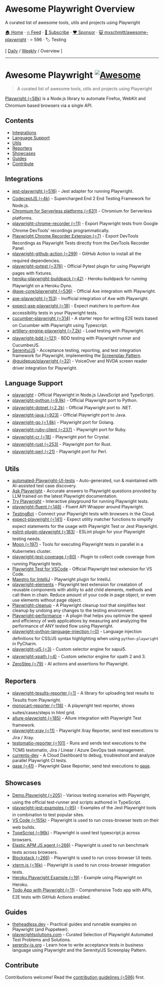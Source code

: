 # Awesome Playwright Overview

A curated list of awesome tools, utils and projects using Playwright

[🏠 Home](/README.md) · [🔥 Feed](https://www.trackawesomelist.com/mxschmitt/awesome-playwright/rss.xml) · [📮 Subscribe](https://trackawesomelist.us17.list-manage.com/subscribe?u=d2f0117aa829c83a63ec63c2f&id=36a103854c) · [❤️  Sponsor](https://github.com/sponsors/theowenyoung) · [😺 mxschmitt/awesome-playwright](https://github.com/mxschmitt/awesome-playwright) · ⭐ 596 · 🏷️ Testing

[ [Daily](/content/mxschmitt/awesome-playwright/README.md) / [Weekly](/content/mxschmitt/awesome-playwright/week/README.md) / Overview ]

---

# Awesome Playwright [![Awesome](https://awesome.re/badge.svg)](https://awesome.re)

> A curated list of awesome tools, utils and projects using Playwright

[Playwright (⭐58k)](https://github.com/microsoft/playwright) is a Node.js library to automate Firefox, WebKit and Chromium based browsers via a single API.

## Contents

*   [Integrations](#integrations)
*   [Language Support](#language-support)
*   [Utils](#utils)
*   [Reporters](#reporters)
*   [Showcases](#showcases)
*   [Guides](#guides)
*   [Contribute](#contribute)

## Integrations

*   [jest-playwright (⭐516)](https://github.com/playwright-community/jest-playwright/) - Jest adapter for running Playwright.
*   [CodeceptJS (⭐4k)](https://github.com/Codeception/CodeceptJS) - Supercharged End 2 End Testing Framework for Node.js.
*   [Chromium for Serverless platforms (⭐631)](https://github.com/Sparticuz/chromium?tab=readme-ov-file#usage-with-playwright) - Chromium for Serverless platforms.
*   [playwright-chrome-recorder (⭐11)](https://github.com/AndrewUsher/playwright-chrome-recorder) - Export Playwright tests from Google Chrome DevTools' recordings programmatically.
*   [Playwright Chrome Recorder Extension (⭐7)](https://github.com/AndrewUsher/playwright-recorder-extension) - Export DevTools Recordings as Playwright Tests directly from the DevTools Recorder Panel.
*   [playwright-github-action (⭐299)](https://github.com/microsoft/playwright-github-action) - GitHub Action to install all the required dependencies.
*   [playwright-pytest (⭐376)](https://github.com/microsoft/playwright-pytest/) - Official Pytest plugin for using Playwright pages with fixtures.
*   [heroku-playwright-buildpack (⭐42)](https://github.com/mxschmitt/heroku-playwright-buildpack) - Heroku buildpack for running Playwright on a Heroku Dyno.
*   [@axe-core/playwright (⭐536)](https://github.com/dequelabs/axe-core-npm/blob/develop/packages/playwright/README.md) - Official Axe integration with Playwright.
*   [axe-playwright (⭐153)](https://github.com/abhinaba-ghosh/axe-playwright) - Inofficial integration of Axe with Playwright.
*   [expect-axe-playwright (⭐18)](https://github.com/Widen/expect-axe-playwright) - Expect matchers to perform Axe accessibility tests in your Playwright tests.
*   [cucumber-playwright (⭐314)](https://github.com/Tallyb/cucumber-playwright) - A starter repo for writing E2E tests based on Cucumber with Playwright using Typescript.
*   [artillery-engine-playwright (⭐7.2k)](https://github.com/artilleryio/artillery/tree/main/packages/artillery-engine-playwright) - Load testing with Playwright.
*   [playwright-bdd (⭐121)](https://github.com/vitalets/playwright-bdd) - BDD testing with Playwright runner and CucumberJS.
*   [Serenity/JS](https://serenity-js.org) - Acceptance testing, reporting, and test integration framework for Playwright, implementing the [Screenplay Pattern](https://serenity-js.org/handbook/design/screenplay-pattern/).
*   [@guidepup/playwright (⭐32)](https://github.com/guidepup/guidepup-playwright) - VoiceOver and NVDA screen reader driver integration for Playwright.

## Language Support

*   [playwright](https://git.io/JT2bj) - Official Playwright in Node.js (JavaScript and TypeScript).
*   [playwright-python (⭐9.9k)](https://github.com/microsoft/playwright-python) - Official Playwright port to Python.
*   [playwright-dotnet (⭐2.2k)](https://github.com/microsoft/playwright-dotnet) - Official Playwright port to .NET.
*   [playwright-java (⭐923)](https://github.com/microsoft/playwright-java) - Official Playwright port to Java.
*   [playwright-go (⭐1.6k)](https://github.com/playwright-community/playwright-go) - Playwright port for Golang.
*   [playwright-ruby-client (⭐237)](https://github.com/YusukeIwaki/playwright-ruby-client) - Playwright port for Ruby.
*   [playwright-cr (⭐18)](https://github.com/naqvis/playwright-cr) - Playwright port for Crystal.
*   [playwright-rust (⭐253)](https://github.com/octaltree/playwright-rust) - Playwright port for Rust.
*   [playwright-perl (⭐21)](https://github.com/teodesian/playwright-perl) - Playwright port for Perl.

## Utils

*   [automated-Playwright-UI-tests](https://github.com/OctoMind-dev) - Auto-generated, run & maintained with AI-assisted test case discovery.
*   [Ask Playwright](https://ray.run/ask) - Accurate answers to Playwright questions provided by LLM trained on the latest Playwright documentation.
*   [Try Playwright](https://try.playwright.tech) - Interactive playground for running Playwright tests.
*   [playwright-fluent (⭐148)](https://github.com/hdorgeval/playwright-fluent) - Fluent API Wrapper around Playwright.
*   [TestingBot](https://testingbot.com) - Connect your Playwright tests with browsers in the Cloud.
*   [expect-playwright (⭐141)](https://github.com/playwright-community/expect-playwright) - Expect utility matcher functions to simplify expect statements for the usage with Playwright Test or Jest Playwright.
*   [eslint-plugin-playwright (⭐183)](https://github.com/playwright-community/eslint-plugin-playwright) - ESLint plugin for your Playwright testing needs.
*   [Moon (⭐197)](https://github.com/aerokube/moon) - Tools for executing Playwright tests in parallel in a Kubernetes cluster.
*   [playwright-test-coverage (⭐60)](https://github.com/anishkny/playwright-test-coverage) - Plugin to collect code coverage from running Playwright tests.
*   [Playwright Test for VSCode](https://marketplace.visualstudio.com/items?itemName=ms-playwright.playwright) - Official Playwright test extension for VS Code.
*   [Maestro for IntelliJ](https://plugins.jetbrains.com/plugin/18100-maestro) - Playwright plugin for IntelliJ.
*   [playwright-elements](https://danteukraine.github.io/playwright-elements) - Playwright test extension for creatation of reusable components with ability to add child elements, methods and call them in chain. Reduce amount of your code in page object, or even use elements without page object.
*   [Playwright-cleanup](https://www.npmjs.com/package/playwright-cleanup) - A Playwright cleanup tool that simplifies test cleanup by undoing any changes to the testing environment.
*   [Playwright-performance](https://www.npmjs.com/package/playwright-performance) - A plugin that helps you optimize the speed and efficiency of web applications by measuring and analyzing the performance of ANY tested flow using Playwright.
*   [playwright-python-language-injection (⭐0)](https://github.com/Mattwmaster58/playwright-python-language-injection) - Language injection definitions for CSS/JS syntax highlighting when using `python-playwright` in PyCharm.
*   [playwright-ui5 (⭐3)](https://github.com/detachhead/playwright-ui5) - Custom selector engine for sapui5.
*   [playwright-xpath (⭐4)](https://github.com/detachhead/playwright-xpath) - Custom selector engine for xpath 2 and 3.
*   [ZeroStep (⭐79)](https://github.com/zerostep-ai/zerostep) - AI actions and assertions for Playwright.

## Reporters

*   [playwright-tesults-reporter (⭐1)](https://github.com/tesults/playwright-tesults-reporter) - A library for uploading test results to Tesults from Playwright.
*   [monocart-reporter (⭐118)](https://github.com/cenfun/monocart-reporter) - A playwright test reporter, shows suites/cases/steps in html grid.
*   [allure-playwright (⭐185)](https://github.com/allure-framework/allure-js/tree/master/packages/allure-playwright) - Allure integration with Playwright Test framework.
*   [playwright-xray (⭐11)](https://github.com/inluxc/playwright-xray) - Playwright Xray Reporter, send test executions to Jira / Xray.
*   [testomatio-reporter (⭐101)](https://github.com/testomatio/reporter) - Runs and sends test executions to the TCMS testomatio, Jira / Linear / Azure DevOps task management.
*   [currents-dev](https://currents.dev/) - A Cloud Dashboard to debug, troubleshoot and analyze parallel Playwright CI tests.
*   [qase (⭐41)](https://github.com/qase-tms/qase-javascript/tree/master/qase-playwright) - Playwright Qase Reporter, send test executions to [qase](https://qase.io/).

## Showcases

*   [Demo.Playwright (⭐205)](https://github.com/MarcusFelling/Demo.Playwright) - Various testing scenarios with Playwright, using the official test-runner and scripts authored in TypeScript.
*   [playwright-jest-examples (⭐95)](https://github.com/playwright-community/playwright-jest-examples) - Examples of the Jest Playwright tools in combination to test popular sites.
*   [VS Code (⭐155k)](https://github.com/microsoft/vscode) - Playwright is used to run cross-browser tests on their web builds.
*   [TypeScript (⭐96k)](https://github.com/microsoft/TypeScript) - Playwright is used test typescript.js across browsers.
*   [Elastic APM JS agent (⭐266)](https://github.com/elastic/apm-agent-rum-js) - Playwright is used to run benchmark tests across browsers.
*   [Blockstack (⭐266)](https://github.com/blockstack/ux) - Playwright is used to run cross-browser UI tests.
*   [xterm.js (⭐16k)](https://github.com/xtermjs/xterm.js) - Playwright is used to run cross-browser integration tests.
*   [Heroku Playwright Example (⭐19)](https://github.com/mxschmitt/heroku-playwright-example) - Example using Playwright on Heroku.
*   [Todo App with Playwright (⭐11)](https://github.com/burakkantarci/playwright-todo-app) - Comprehensive Todo app with APIs, E2E tests with GitHub Actions enabled.

## Guides

*   [theheadless.dev](https://www.checklyhq.com/learn/headless/) - Practical guides and runnable examples on Playwright (and Puppeteer).
*   [playwrightsolutions.com](https://playwrightsolutions.com) - Curated Selection of Playwright Automated Test Problems and Solutions.
*   [serenity-js.org](https://serenity-js.org/handbook/web-testing/your-first-web-scenario/) - Learn how to write acceptance tests in business language using Playwright and the Serenity/JS Screenplay Pattern.

## Contribute

Contributions welcome! Read the [contribution guidelines (⭐596)](https://github.com/mxschmitt/awesome-playwright/blob/master/CONTRIBUTING.md) first.

